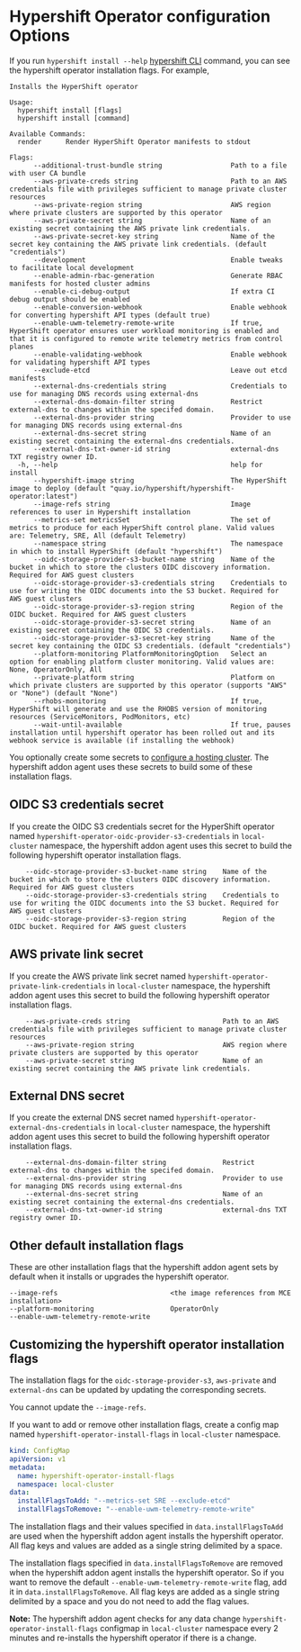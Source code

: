 # Hypershift Operator configuration Options

If you run `hypershift install --help` [hypershift CLI](https://github.com/stolostron/hypershift-addon-operator/blob/main/docs/installing_hypershift_cli.md) command, you can see the hypershift operator installation flags. For example,

```
Installs the HyperShift operator

Usage:
  hypershift install [flags]
  hypershift install [command]

Available Commands:
  render      Render HyperShift Operator manifests to stdout

Flags:
      --additional-trust-bundle string                 Path to a file with user CA bundle
      --aws-private-creds string                       Path to an AWS credentials file with privileges sufficient to manage private cluster resources
      --aws-private-region string                      AWS region where private clusters are supported by this operator
      --aws-private-secret string                      Name of an existing secret containing the AWS private link credentials.
      --aws-private-secret-key string                  Name of the secret key containing the AWS private link credentials. (default "credentials")
      --development                                    Enable tweaks to facilitate local development
      --enable-admin-rbac-generation                   Generate RBAC manifests for hosted cluster admins
      --enable-ci-debug-output                         If extra CI debug output should be enabled
      --enable-conversion-webhook                      Enable webhook for converting hypershift API types (default true)
      --enable-uwm-telemetry-remote-write              If true, HyperShift operator ensures user workload monitoring is enabled and that it is configured to remote write telemetry metrics from control planes
      --enable-validating-webhook                      Enable webhook for validating hypershift API types
      --exclude-etcd                                   Leave out etcd manifests
      --external-dns-credentials string                Credentials to use for managing DNS records using external-dns
      --external-dns-domain-filter string              Restrict external-dns to changes within the specifed domain.
      --external-dns-provider string                   Provider to use for managing DNS records using external-dns
      --external-dns-secret string                     Name of an existing secret containing the external-dns credentials.
      --external-dns-txt-owner-id string               external-dns TXT registry owner ID.
  -h, --help                                           help for install
      --hypershift-image string                        The HyperShift image to deploy (default "quay.io/hypershift/hypershift-operator:latest")
      --image-refs string                              Image references to user in Hypershift installation
      --metrics-set metricsSet                         The set of metrics to produce for each HyperShift control plane. Valid values are: Telemetry, SRE, All (default Telemetry)
      --namespace string                               The namespace in which to install HyperShift (default "hypershift")
      --oidc-storage-provider-s3-bucket-name string    Name of the bucket in which to store the clusters OIDC discovery information. Required for AWS guest clusters
      --oidc-storage-provider-s3-credentials string    Credentials to use for writing the OIDC documents into the S3 bucket. Required for AWS guest clusters
      --oidc-storage-provider-s3-region string         Region of the OIDC bucket. Required for AWS guest clusters
      --oidc-storage-provider-s3-secret string         Name of an existing secret containing the OIDC S3 credentials.
      --oidc-storage-provider-s3-secret-key string     Name of the secret key containing the OIDC S3 credentials. (default "credentials")
      --platform-monitoring PlatformMonitoringOption   Select an option for enabling platform cluster monitoring. Valid values are: None, OperatorOnly, All
      --private-platform string                        Platform on which private clusters are supported by this operator (supports "AWS" or "None") (default "None")
      --rhobs-monitoring                               If true, HyperShift will generate and use the RHOBS version of monitoring resources (ServiceMonitors, PodMonitors, etc)
      --wait-until-available                           If true, pauses installation until hypershift operator has been rolled out and its webhook service is available (if installing the webhook)
```

You optionally create some secrets to [configure a hosting cluster](https://github.com/stolostron/hypershift-addon-operator/blob/main/docs/provision_hosted_cluster_on_mce_local_cluster.md#configuring-the-hosting-cluster). The hypershift addon agent uses these secrets to build some of these installation flags.

## OIDC S3 credentials secret

If you create the OIDC S3 credentials secret for the HyperShift operator named `hypershift-operator-oidc-provider-s3-credentials` in `local-cluster` namespace, the hypershift addon agent uses this secret to build the following hypershift operator installation flags.

```
    --oidc-storage-provider-s3-bucket-name string    Name of the bucket in which to store the clusters OIDC discovery information. Required for AWS guest clusters
    --oidc-storage-provider-s3-credentials string    Credentials to use for writing the OIDC documents into the S3 bucket. Required for AWS guest clusters
    --oidc-storage-provider-s3-region string         Region of the OIDC bucket. Required for AWS guest clusters
```

## AWS private link secret

If you create the AWS private link secret named `hypershift-operator-private-link-credentials` in `local-cluster` namespace, the hypershift addon agent uses this secret to build the following hypershift operator installation flags.

```
    --aws-private-creds string                       Path to an AWS credentials file with privileges sufficient to manage private cluster resources
    --aws-private-region string                      AWS region where private clusters are supported by this operator
    --aws-private-secret string                      Name of an existing secret containing the AWS private link credentials.
```

## External DNS secret

If you create the external DNS secret named `hypershift-operator-external-dns-credentials` in `local-cluster` namespace, the hypershift addon agent uses this secret to build the following hypershift operator installation flags.

```
    --external-dns-domain-filter string              Restrict external-dns to changes within the specifed domain.
    --external-dns-provider string                   Provider to use for managing DNS records using external-dns
    --external-dns-secret string                     Name of an existing secret containing the external-dns credentials.
    --external-dns-txt-owner-id string               external-dns TXT registry owner ID.
```

## Other default installation flags

These are other installation flags that the hypershift addon agent sets by default when it installs or upgrades the hypershift operator.

```
--image-refs                            <the image references from MCE installation>
--platform-monitoring                   OperatorOnly
--enable-uwm-telemetry-remote-write
```

## Customizing the hypershift operator installation flags

The installation flags for the `oidc-storage-provider-s3`, `aws-private` and `external-dns` can be updated by updating the corresponding secrets.

You cannot update the `--image-refs`.

If you want to add or remove other installation flags, create a config map named `hypershift-operator-install-flags` in `local-cluster` namespace.

```yaml
kind: ConfigMap
apiVersion: v1
metadata:
  name: hypershift-operator-install-flags
  namespace: local-cluster
data:
  installFlagsToAdd: "--metrics-set SRE --exclude-etcd"
  installFlagsToRemove: "--enable-uwm-telemetry-remote-write"
```

The installation flags and their values specified in `data.installFlagsToAdd` are used when the hypershift addon agent installs the hypershift operator. All flag keys and values are added as a single string delimited by a space.

The installation flags specified in `data.installFlagsToRemove` are removed when the hypershift addon agent installs the hypershift operator. So if you want to remove the default `--enable-uwm-telemetry-remote-write` flag, add it in `data.installFlagsToRemove`. All flag keys are added as a single string delimited by a space and you do not need to add the flag values.

**Note:** The hypershift addon agent checks for any data change `hypershift-operator-install-flags` configmap in `local-cluster` namespace every 2 minutes and re-installs the hypershift operator if there is a change.
